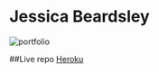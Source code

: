 
# Jessica Beardsley

![portfolio](https://cloud.githubusercontent.com/assets/22794560/23007950/4d687908-f3c9-11e6-8173-872b1837dc32.jpg)

##Live repo
[Heroku](https://jessicabeardsley.herokuapp.com/#top)
